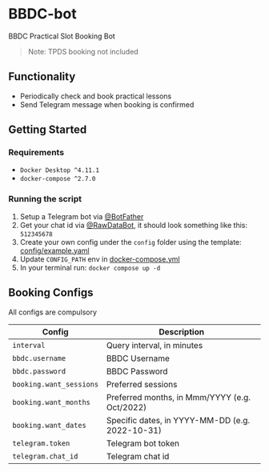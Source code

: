 # BBDC-bot

BBDC Practical Slot Booking Bot

>Note: TPDS booking not included

## Functionality
- Periodically check and book practical lessons
- Send Telegram message when booking is confirmed

## Getting Started

### Requirements
- `Docker Desktop ^4.11.1`
- `docker-compose ^2.7.0`

### Running the script

1. Setup a Telegram bot via [@BotFather](https://t.me/botfather)
2. Get your chat id via [@RawDataBot](https://t.me/RawDataBot), it should look something like this: `512345678`
3. Create your own config under the `config` folder using the template: [config/example.yaml](config/example.yaml)
4. Update `CONFIG_PATH` env in [docker-compose.yml](docker-compose.yml)
5. In your terminal run: `docker compose up -d`

## Booking Configs

All configs are compulsory

| Config | Description |
| ------ | ----------- |
| `interval` | Query interval, in minutes |
| `bbdc.username` | BBDC Username |
| `bbdc.password` | BBDC Password |
| `booking.want_sessions` | Preferred sessions |
| `booking.want_months` | Preferred months, in Mmm/YYYY (e.g. Oct/2022) |
| `booking.want_dates` | Specific dates, in YYYY-MM-DD (e.g. 2022-10-31) |
| `telegram.token` | Telegram bot token |
| `telegram.chat_id` | Telegram chat id |
